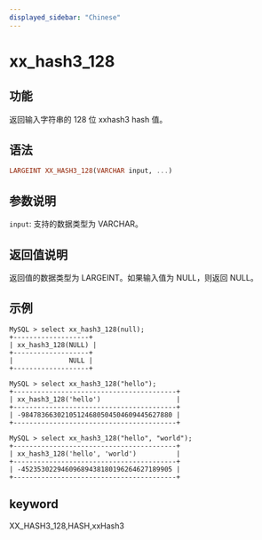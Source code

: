 ```yaml
---
displayed_sidebar: "Chinese"
---
```


# xx_hash3_128

## 功能

返回输入字符串的 128 位 xxhash3 hash 值。


## 语法

```Haskell
LARGEINT XX_HASH3_128(VARCHAR input, ...)
```

## 参数说明

`input`: 支持的数据类型为 VARCHAR。

## 返回值说明

返回值的数据类型为 LARGEINT。如果输入值为 NULL，则返回 NULL。

## 示例

```Plain Text
MySQL > select xx_hash3_128(null);
+-------------------+
| xx_hash3_128(NULL) |
+-------------------+
|              NULL |
+-------------------+

MySQL > select xx_hash3_128("hello");
+-----------------------------------------+
| xx_hash3_128('hello')                   |
+-----------------------------------------+
| -98478366302105124680504504609445627880 |
+-----------------------------------------+

MySQL > select xx_hash3_128("hello", "world");
+-----------------------------------------+
| xx_hash3_128('hello', 'world')          |
+-----------------------------------------+
| -45235302294609689438180196264627189905 |
+-----------------------------------------+
```

## keyword

XX_HASH3_128,HASH,xxHash3
